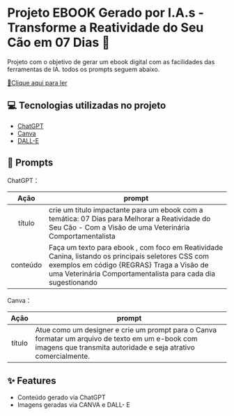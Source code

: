 # Projeto EBOOK Gerado por I.A.s -  Transforme a Reatividade  do Seu Cão em 07 Dias 🐶

Projeto com o objetivo de gerar um ebook digital com as facilidades das ferramentas de IA. todos os prompts
seguem abaixo.

<a href="https://drive.google.com/file/d/1Yjcposa8saqEkuac7FT6SzDYre6hWU1W/view?usp=sharing" title="View PDF now"> 📕Clique aqui para ler</a>

## 💻 Tecnologias utilizadas no projeto

- [ChatGPT](https://chat.openai.com/) 
- [Canva](https://www.canva.com)
- [DALL-E](https://openai.com/index/dall-e-3/)

## 🧠 Prompts


ChatGPT：

|   Ação   | prompt                                                                                                                                                                                                                                                                         |
| :------: | ------------------------------------------------------------------------------------------------------------------------------------------------------------------------------------------------------------------------------------------------------------------------------ |
|  título  | crie um titulo impactante para um ebook com a temática:  07 Dias para Melhorar a Reatividade do Seu Cão - Com a Visão de uma Veterinária Comportamentalista                                                        |
| conteúdo | Faça um texto para ebook , com foco em Reatividade Canina, listando os principais seletores CSS com exemplos em código {REGRAS} Traga a Visão de uma Veterinária Comportamentalista para cada dia sugestionando |


Canva：

|  Ação  | prompt                                                                                 |
| :----: | -------------------------------------------------------------------------------------- |
| título | Atue como um designer e crie um prompt para o Canva formatar um arquivo de texto em um e-book com imagens que transmita autoridade e seja atrativo comercialmente. |

## ✨ Features

- Conteúdo gerado via ChatGPT
- Imagens geradas via CANVA e DALL- E 

